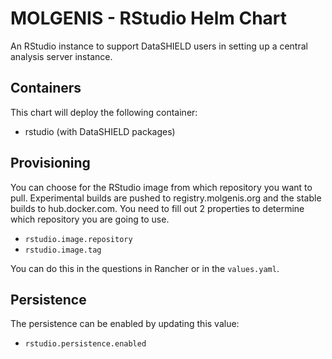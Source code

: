# MOLGENIS - RStudio Helm Chart

An RStudio instance to support DataSHIELD users in setting up a central analysis server instance.

## Containers

This chart will deploy the following container:

- rstudio (with DataSHIELD packages)

## Provisioning
You can choose for the RStudio image from which repository you want to pull. Experimental builds are pushed to registry.molgenis.org and the stable builds to hub.docker.com. 
You need to fill out 2 properties to determine which repository you are going to use.

- ```rstudio.image.repository```
- ```rstudio.image.tag```

You can do this in the questions in Rancher or in the ```values.yaml```.

## Persistence
The persistence can be enabled by updating this value:

- ```rstudio.persistence.enabled```
